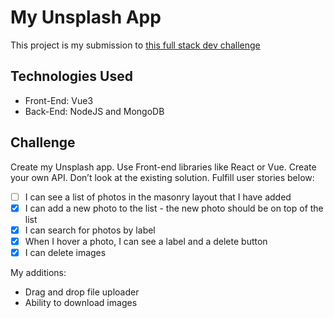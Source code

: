 # My Unsplash App

This project is my submission to [this full stack dev challenge](https://devchallenges.io/challenges/rYyhwJAxMfES5jNQ9YsP)

## Technologies Used
 * Front-End: Vue3
 * Back-End: NodeJS and MongoDB

## Challenge

Create my Unsplash app. Use Front-end libraries like React or Vue. Create your own API. Don’t look at the existing solution. Fulfill user stories below:
- [ ] I can see a list of photos in the masonry layout that I have added
- [x] I can add a new photo to the list - the new photo should be on top of the list
- [x] I can search for photos by label
- [x] When I hover a photo, I can see a label and a delete button
- [x] I can delete images

My additions:
 * Drag and drop file uploader
 * Ability to download images